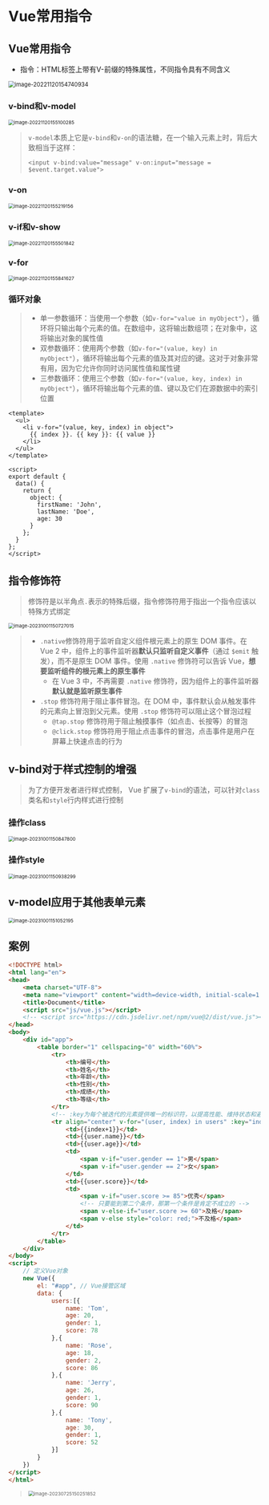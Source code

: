 # Vue常用指令

## Vue常用指令

- 指令：HTML标签上带有V-前缀的特殊属性，不同指令具有不同含义

<img src="img/2.Vue常用指令/image-20221120154740934.png" alt="image-20221120154740934" style="zoom: 80%;" />

### v-bind和v-model

<img src="img/2.Vue常用指令/image-20221120155100285.png" alt="image-20221120155100285" style="zoom:67%;" />

> `v-model`本质上它是`v-bind`和`v-on`的语法糖，在一个输入元素上时，背后大致相当于这样：
>
> ```vue
> <input v-bind:value="message" v-on:input="message = $event.target.value">
> ```

### v-on

<img src="img/2.Vue常用指令/image-20221120155219156.png" alt="image-20221120155219156" style="zoom:67%;" />

### v-if和v-show

<img src="img/2.Vue常用指令/image-20221120155501842.png" alt="image-20221120155501842" style="zoom:67%;" />

### v-for

<img src="img/2.Vue常用指令/image-20221120155841627.png" alt="image-20221120155841627" style="zoom:67%;" />

### 循环对象

> - 单一参数循环：当使用一个参数（如`v-for="value in myObject"`），循环将只输出每个元素的值。在数组中，这将输出数组项；在对象中，这将输出对象的属性值
> - 双参数循环：使用两个参数（如`v-for="(value, key) in myObject"`），循环将输出每个元素的值及其对应的键。这对于对象非常有用，因为它允许你同时访问属性值和属性键
> - 三参数循环：使用三个参数（如`v-for="(value, key, index) in myObject"`），循环将输出每个元素的值、键以及它们在源数据中的索引位置

```vue
<template>
  <ul>
    <li v-for="(value, key, index) in object">
      {{ index }}. {{ key }}: {{ value }}
    </li>
  </ul>
</template>

<script>
export default {
  data() {
    return {
      object: {
        firstName: 'John',
        lastName: 'Doe',
        age: 30
      }
    };
  }
};
</script>
```

## 指令修饰符

> 修饰符是以半角点`.`表示的特殊后缀，指令修饰符用于指出一个指令应该以特殊方式绑定

<img src="img/2.Vue常用指令/image-20231001150727015.png" alt="image-20231001150727015" style="zoom: 67%;" />

> - `.native`修饰符用于监听自定义组件根元素上的原生 DOM 事件。在 Vue 2 中，组件上的事件监听器**默认只监听自定义事件**（通过 `$emit` 触发），而不是原生 DOM 事件。使用 `.native` 修饰符可以告诉 Vue，**想要监听组件的根元素上的原生事件**
>   - 在 Vue 3 中，不再需要 `.native` 修饰符，因为组件上的事件监听器**默认就是监听原生事件**
> - `.stop` 修饰符用于阻止事件冒泡。在 DOM 中，事件默认会从触发事件的元素向上冒泡到父元素。使用 `.stop` 修饰符可以阻止这个冒泡过程
>   - `@tap.stop` 修饰符用于阻止触摸事件（如点击、长按等）的冒泡
>   - `@click.stop` 修饰符用于阻止点击事件的冒泡，点击事件是用户在屏幕上快速点击的行为

## v-bind对于样式控制的增强

> 为了方便开发者进行样式控制， Vue 扩展了`v-bind`的语法，可以针对`class`类名和`style`行内样式进行控制

### 操作class

<img src="img/2.Vue常用指令/image-20231001150847800.png" alt="image-20231001150847800" style="zoom: 67%;" />

### 操作style

<img src="img/2.Vue常用指令/image-20231001150938299.png" alt="image-20231001150938299" style="zoom: 67%;" />

## v-model应用于其他表单元素

<img src="img/2.Vue常用指令/image-20231001151052195.png" alt="image-20231001151052195" style="zoom: 67%;" />

## 案例

```html
<!DOCTYPE html>
<html lang="en">
<head>
    <meta charset="UTF-8">
    <meta name="viewport" content="width=device-width, initial-scale=1.0">
    <title>Document</title>
    <script src="js/vue.js"></script>
    <!-- <script src="https://cdn.jsdelivr.net/npm/vue@2/dist/vue.js"></script> -->
</head>
<body>
    <div id="app">
        <table border="1" cellspacing="0" width="60%">
            <tr>
                <th>编号</th>
                <th>姓名</th>
                <th>年龄</th>
                <th>性别</th>
                <th>成绩</th>
                <th>等级</th>
            </tr>
            <!-- :key为每个被迭代的元素提供唯一的标识符，以提高性能、维持状态和避免警告 -->
            <tr align="center" v-for="(user, index) in users" :key="index">
                <td>{{index+1}}</td>
                <td>{{user.name}}</td>
                <td>{{user.age}}</td>
                <td>
                    <span v-if="user.gender == 1">男</span>
                    <span v-if="user.gender == 2">女</span>
                </td>
                <td>{{user.score}}</td>
                <td>
                    <span v-if="user.score >= 85">优秀</span>
                    <!-- 只要能到第二个条件，那第一个条件是肯定不成立的 -->
                    <span v-else-if="user.score >= 60">及格</span>
                    <span v-else style="color: red;">不及格</span>
                </td>
            </tr>
        </table>
    </div>
</body>
<script>
    // 定义Vue对象
    new Vue({
        el: "#app", // Vue接管区域
        data: {
            users:[{
                name: 'Tom',
                age: 20,
                gender: 1,
                score: 78
            },{
                name: 'Rose',
                age: 18,
                gender: 2,
                score: 86
            },{
                name: 'Jerry',
                age: 26,
                gender: 1,
                score: 90
            },{
                name: 'Tony',
                age: 30,
                gender: 1,
                score: 52
            }]
        }
    })
</script>
</html>
```

> <img src="img/2.Vue常用指令/image-20230725150251852.png" alt="image-20230725150251852" style="zoom: 67%;" />